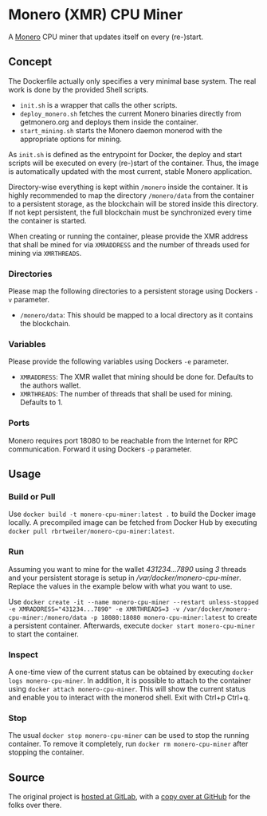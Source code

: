 # Monero (XMR) CPU Miner

A [Monero](https://getmonero.org/) CPU miner that updates itself on every (re-)start.

## Concept

The Dockerfile actually only specifies a very minimal base system. The real work is done by the provided Shell scripts.

* `init.sh` is a wrapper that calls the other scripts.
* `deploy_monero.sh` fetches the current Monero binaries directly from getmonero.org and deploys them inside the container.
* `start_mining.sh` starts the Monero daemon monerod with the appropriate options for mining.

As `init.sh` is defined as the entrypoint for Docker, the deploy and start scripts will be executed on every (re-)start of the container. Thus, the image is automatically updated with the most current, stable Monero application.

Directory-wise everything is kept within `/monero` inside the container. It is highly recommended to map the directory `/monero/data` from the container to a persistent storage, as the blockchain will be stored inside this directory. If not kept persistent, the full blockchain must be synchronized every time the container is started.

When creating or running the container, please provide the XMR address that shall be mined for via `XMRADDRESS` and the number of threads used for mining via `XMRTHREADS`.

### Directories

Please map the following directories to a persistent storage using Dockers `-v` parameter.

* `/monero/data`: This should be mapped to a local directory as it contains the blockchain.

### Variables

Please provide the following variables using Dockers `-e` parameter.

* `XMRADDRESS`: The XMR wallet that mining should be done for. Defaults to the authors wallet.
* `XMRTHREADS`: The number of threads that shall be used for mining. Defaults to 1.

### Ports

Monero requires port 18080 to be reachable from the Internet for RPC communication. Forward it using Dockers `-p` parameter.

## Usage

### Build or Pull

Use `docker build -t monero-cpu-miner:latest .` to build the Docker image locally. A precompiled image can be fetched from Docker Hub by executing `docker pull rbrtweiler/monero-cpu-miner:latest`.

### Run

Assuming you want to mine for the wallet _431234...7890_ using _3_ threads and your persistent storage is setup in _/var/docker/monero-cpu-miner_. Replace the values in the example below with what you want to use.

Use `docker create -it --name monero-cpu-miner --restart unless-stopped -e XMRADDRESS="431234...7890" -e XMRTHREADS=3 -v /var/docker/monero-cpu-miner:/monero/data -p 18080:18080 monero-cpu-miner:latest` to create a persistent container. Afterwards, execute `docker start monero-cpu-miner` to start the container.

### Inspect

A one-time view of the current status can be obtained by executing `docker logs monero-cpu-miner`. In addition, it is possible to attach to the container using `docker attach monero-cpu-miner`. This will show the current status and enable you to interact with the monerod shell. Exit with Ctrl+p Ctrl+q.

### Stop

The usual `docker stop monero-cpu-miner` can be used to stop the running container. To remove it completely, run `docker rm monero-cpu-miner` after stopping the container.

## Source

The original project is [hosted at GitLab](https://gitlab.com/rbrt-weiler/docker-monero-cpu-miner), with a [copy over at GitHub](https://github.com/rbrt-weiler/docker-monero-cpu-miner) for the folks over there.
